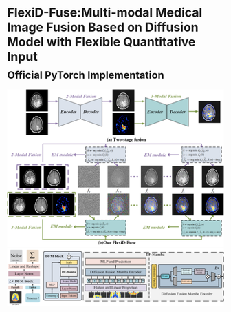 # FlexiD-Fuse:Multi-modal Medical Image Fusion Based on Diffusion Model with Flexible Quantitative Input<br><sub>Official PyTorch Implementation</sub>

![Framework](assert/Fig1.png)
![Framework2](assert/Fig2.png)
